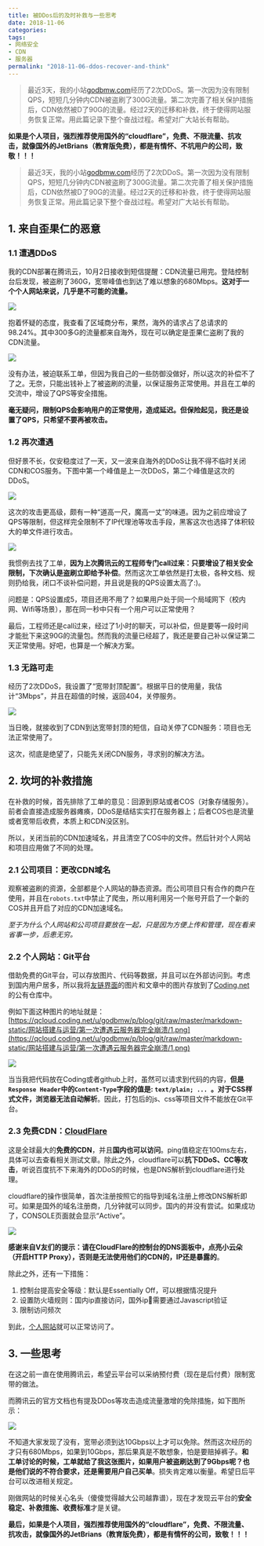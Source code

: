 ```yaml
---
title: 被DDos后的及时补救与一些思考
date: 2018-11-06
categories:
tags:
- 网络安全
- CDN
- 服务器
permalink: "2018-11-06-ddos-recover-and-think"
---
```


> 最近3天，我的小站[godbmw.com](https://godbmw.com)经历了2次DDoS。第一次因为没有限制QPS，短短几分钟内CDN被盗刷了300G流量。第二次完善了相关保护措施后，CDN依然被D了90G的流量。经过2天的迁移和补救，终于使得网站服务恢复正常。用此篇记录下整个奋战过程。希望对广大站长有帮助。

**如果是个人项目，强烈推荐使用国外的“cloudflare”，免费、不限流量、抗攻击，就像国外的JetBrians（教育版免费），都是有情怀、不坑用户的公司，致敬！！！**

<!-- more -->

> 最近3天，我的小站[godbmw.com](https://godbmw.com)经历了2次DDoS。第一次因为没有限制QPS，短短几分钟内CDN被盗刷了300G流量。第二次完善了相关保护措施后，CDN依然被D了90G的流量。经过2天的迁移和补救，终于使得网站服务恢复正常。用此篇记录下整个奋战过程。希望对广大站长有帮助。

## 1. 来自歪果仁的恶意

### 1.1 遭遇DDoS

我的CDN部署在腾讯云，10月2日接收到短信提醒：CDN流量已用完。登陆控制台后发现，被盗刷了360G，宽带峰值也到达了难以想象的680Mbps。**这对于一个个人网站来说，几乎是不可能的流量。**

![](/images/网站搭建与运营/被DDoS后的及时补救与一些思考/1.png)

抱着怀疑的态度，我查看了区域商分布，果然，海外的请求占了总请求的98.24%。其中300多G的流量都来自海外，现在可以确定是歪果仁盗刷了我的CDN流量。

![](/images/网站搭建与运营/被DDoS后的及时补救与一些思考/2.png)

没有办法，被迫联系工单，但因为我自己的一些防御没做好，所以这次的补偿不了了之。无奈，只能出钱补上了被盗刷的流量，以保证服务正常使用。并且在工单的交流中，增设了QPS等安全措施。

**毫无疑问，限制QPS会影响用户的正常使用，造成延迟。但保险起见，我还是设置了QPS，只希望不要再被攻击。**

### 1.2 再次遭遇

但好景不长，仅安稳度过了一天，又一波来自海外的DDoS让我不得不临时关闭CDN和COS服务。下图中第一个峰值是上一次DDoS，第二个峰值是这次的DDoS。

![](/images/网站搭建与运营/被DDoS后的及时补救与一些思考/3.png)

这次的攻击更高级，颇有一种“道高一尺，魔高一丈”的味道。因为之前应增设了QPS等限制，但这样完全限制不了IP代理池等攻击手段，黑客这次也选择了体积较大的单文件进行攻击。

![](/images/网站搭建与运营/被DDoS后的及时补救与一些思考/4.png)

我惯例去找了工单，**因为上次腾讯云的工程师专门call过来：只要增设了相关安全限制，下次确认是盗刷立即给予补偿**。然而这次工单依然是打太极，各种文档、规则扔给我，闭口不谈补偿问题，并且说是我的QPS设置太高了:)。

问题是：QPS设置成5，项目还用不用了？如果用户处于同一个局域网下（校内网、Wifi等场景），那在同一秒中只有一个用户可以正常使用？

最后，工程师还是call过来，经过了1小时的聊天，可以补偿，但是要等一段时间才能批下来这90G的流量包。然而我的流量已经超了，我还是要自己补以保证第二天正常使用。好吧，也算是一个解决方案。

### 1.3 无路可走

经历了2次DDoS，我设置了“宽带封顶配置“。根据平日的使用量，我估计“3Mbps”，并且在超值的时候，返回404，关停服务。

![](/images/网站搭建与运营/被DDoS后的及时补救与一些思考/5.png)

当日晚，就接收到了CDN到达宽带封顶的短信，自动关停了CDN服务：项目也无法正常使用了。

这次，彻底是绝望了，只能先关闭CDN服务，寻求别的解决方法。

## 2. 坎坷的补救措施

在补救的时候，首先排除了工单的意见：回源到原站或者COS（对象存储服务）。前者会直接造成服务器瘫痪，DDoS是结结实实打在服务器上；后者COS也是流量或者宽带后收费，本质上和CDN没区别。

所以，关闭当前的CDN加速域名，并且清空了COS中的文件。然后针对个人网站和项目应用做了不同的处理。

### 2.1 公司项目：更改CDN域名

观察被盗刷的资源，全部都是个人网站的静态资源。而公司项目只有合作的商户在使用，并且在`robots.txt`中禁止了爬虫，所以用利用另一个账号开启了一个新的COS并且开启了对应的CDN加速域名。

*至于为什么个人网站和公司项目要放在一起，只是因为方便上传和管理，现在看来省事一步，后患无穷。*

### 2.2 个人网站：Git平台

借助免费的Git平台，可以存放图片、代码等数据，并且可以在外部访问到。考虑到国内用户居多，所以我将[友链界面](https://godbmw.com/friend)的图片和文章中的图片存放到了[Coding.net](https://coding.net/)的公有仓库中。

例如下面这种图片的地址就是：[https://qcloud.coding.net/u/godbmw/p/blog/git/raw/master/markdown-static/网站搭建与运营/第一次遭遇云服务器完全崩溃/1.png](https://qcloud.coding.net/u/godbmw/p/blog/git/raw/master/markdown-static/网站搭建与运营/第一次遭遇云服务器完全崩溃/1.png)

![](https://qcloud.coding.net/u/godbmw/p/blog/git/raw/master/markdown-static/%E7%BD%91%E7%AB%99%E6%90%AD%E5%BB%BA%E4%B8%8E%E8%BF%90%E8%90%A5/%E7%AC%AC%E4%B8%80%E6%AC%A1%E9%81%AD%E9%81%87%E4%BA%91%E6%9C%8D%E5%8A%A1%E5%99%A8%E5%AE%8C%E5%85%A8%E5%B4%A9%E6%BA%83/1.png)

当当我把代码放在Coding或者github上时，虽然可以请求到代码的内容，**但是`Response Header`中的`Content-Type`字段的值是: `text/plain; ... `。对于CSS样式文件，浏览器无法自动解析**。因此，打包后的js、css等项目文件不能放在Git平台。

### 2.3 免费CDN：[CloudFlare](https://www.cloudflare.com/)

这是全球最大的**免费的CDN**，并且**国内也可以访问**。ping值稳定在100ms左右，具体可以去查看相关测试文章。除此之外，cloudflare可以**抗下DDoS、CC等攻击**，听说百度抗不下来海外的DDoS的时候，也是DNS解析到cloudflare进行处理。

cloudflare的操作很简单，首次注册按照它的指导到域名注册上修改DNS解析即可。如果是国外的域名注册商，几分钟就可以同步。国内的并没有尝试。如果成功了，CONSOLE页面就会显示“Active”。

![](/images/网站搭建与运营/被DDoS后的及时补救与一些思考/6.png)

**感谢来自V友们的提示：请在CloudFlare的控制台的DNS面板中，点亮小云朵（开启HTTP Proxy），否则是无法使用他们的CDN的，IP还是暴露的**。

除此之外，还有一下措施：
1. 控制台提高安全等级：默认是Essentially Off，可以根据情况提升
2. 设置防火墙规则：国内ip直接访问，国外ip需要通过Javascript验证
3. 限制访问频次

到此，[个人网站](https://godbmw.com)就可以正常访问了。

## 3. 一些思考

在这之前一直在使用腾讯云，希望云平台可以采纳预付费（现在是后付费）限制宽带的做法。

而腾讯云的官方文档也有提及DDos等攻击造成流量激增的免除措施，如下图所示：

![](/images/网站搭建与运营/被DDoS后的及时补救与一些思考/7.png)

不知道大家发现了没有，宽带必须到达10Gbps以上才可以免除。然而这次经历的才只有680Mbps，如果到10Gbps，那后果真是不敢想象，怕是要赔掉裤子。**和工单讨论的时候，工单就给了我这张图片，如果用户被盗刷达到了9Gbps呢？也是他们说的不符合要求，还是需要用户自己买单**。损失肯定难以衡量。希望日后平台可以改进相关规定。

刚做网站的时候关心名头（傻傻觉得越大公司越靠谱），现在才发现云平台的**安全稳定、补救措施、收费标准**才是关键。

**最后，如果是个人项目，强烈推荐使用国外的“cloudflare”，免费、不限流量、抗攻击，就像国外的JetBrians（教育版免费），都是有情怀的公司，致敬！！！**
